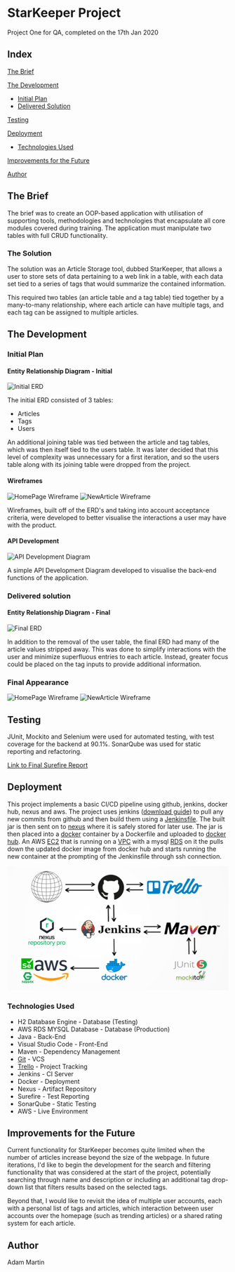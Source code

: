# StarKeeper Project

Project One for QA, completed on the 17th Jan 2020

## Index
[The Brief](#brief)
   
[The Development](#architecture)
   * [Initial Plan](#init)
   * [Delivered Solution](#outcome)
	
[Testing](#testing)
     
[Deployment](#depl)
   * [Technologies Used](#tech)

[Improvements for the Future](#improve)

[Author](#auth)

<a name="brief"></a>
## The Brief

The brief was to create an OOP-based application with utilisation of supporting tools, methodologies and technologies that encapsulate all core modules covered during training. The application must manipulate two tables with full CRUD functionality.

### The Solution

The solution was an Article Storage tool, dubbed StarKeeper, that allows a user to store sets of data pertaining to a web link in a table, with each data set tied to a series of tags that would summarize the contained information.

This required two tables (an article table and a tag table) tied together by a many-to-many relationship, where each article can have multiple tags, and each tag can be assigned to multiple articles.

<a name="architecture"></a>
## The Development
<a name="init"></a>
### Initial Plan
#### Entity Relationship Diagram - Initial
![Initial ERD](/Documentation/Starkeeper_ERD.png)

The initial ERD consisted of 3 tables: 
* Articles
* Tags 
* Users

An additional joining table was tied between the article and tag tables, which was then itself tied to the users table. It was later decided that this level of complexity was unnecessary for a first iteration, and so the users table along with its joining table were dropped from the project.

#### Wireframes
![HomePage Wireframe](/Documentation/Homepage.png)
![NewArticle Wireframe](/Documentation/Newarticle.png)

Wireframes, built off of the ERD's and taking into account acceptance criteria, were developed to better visualise the interactions a user may have with the product.

#### API Development
![API Development Diagram](/Documentation/API_Development_Diagram.png)

A simple API Development Diagram developed to visualise the back-end functions of the application.

<a name="outcome"></a>
### Delivered solution
#### Entity Relationship Diagram - Final
![Final ERD](/Documentation/Starkeeper_ERD_Simple.png)

In addition to the removal of the user table, the final ERD had many of the article values stripped away. This was done to simplify interactions with the user and minimize superfluous entries to each article. Instead, greater focus could be placed on the tag inputs to provide additional information.

### Final Appearance
![HomePage Wireframe](/Documentation/HomepageFinal.png)
![NewArticle Wireframe](/Documentation/NewarticleFinal.png)

<a name="testing"></a>
## Testing

JUnit, Mockito and Selenium were used for automated testing, with test coverage for the backend at 90.1%. SonarQube was used for static reporting and refactoring.

[Link to Final Surefire Report](/Documentation/surefire-report.pdf)

<a name="depl"></a>
## Deployment

This project implements a basic CI/CD pipeline using github, jenkins, docker hub, nexus and aws.
The project uses jenkins ([download guide](https://jenkins.io/download/)) to pull any new commits from github and then build them using a [Jenkinsfile](https://jenkins.io/doc/book/pipeline/jenkinsfile/). The built jar is then sent on to [nexus](https://www.sonatype.com/download-oss-sonatype) where it is safely stored for later use. The jar is then placed into a [docker](https://docs.docker.com/install/) container by a Dockerfile and uploaded to [docker hub](https://docs.docker.com/docker-hub/). An AWS [EC2](https://docs.aws.amazon.com/ec2/index.html) that is running on a [VPC](https://docs.aws.amazon.com/vpc/index.html) with a mysql [RDS](https://docs.aws.amazon.com/rds/index.html) on it the pulls down the updated docker image from docker hub and starts running the new container at the prompting of the Jenkinsfile through ssh connection.

![Deployment Pipeline](/Documentation/CI_Pipeline_2.png)
<a name="tech"></a>
### Technologies Used

* H2 Database Engine - Database (Testing)
* AWS RDS MYSQL Database - Database (Production)
* Java - Back-End
* Visual Studio Code - Front-End
* Maven - Dependency Management
* [Git](https://github.com/OmnipotentPenguin/Starkeeper) - VCS
* [Trello](https://trello.com/b/4hNrMAWC/star-keeper-development) - Project Tracking
* Jenkins - CI Server
* Docker - Deployment
* Nexus - Artifact Repository
* Surefire - Test Reporting
* SonarQube - Static Testing
* AWS - Live Environment

<a name="improve"></a>
## Improvements for the Future

Current functionality for StarKeeper becomes quite limited when the number of articles increase beyond the size of the webpage. In future iterations, I'd like to begin the development for the search and filtering functionality that was considered at the start of the project, potentially searching through name and description or including an additional tag drop-down list that filters results based on the selected tags.

Beyond that, I would like to revisit the idea of multiple user accounts, each with a personal list of tags and articles, which interaction between user accounts over the homepage (such as trending articles) or a shared rating system for each article.

<a name="auth"></a>
## Author

Adam Martin

